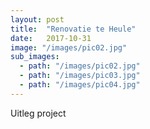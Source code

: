 ```yaml
---
layout: post
title:  "Renovatie te Heule"
date:   2017-10-31
image: "/images/pic02.jpg"
sub_images:
  - path: "/images/pic02.jpg"
  - path: "/images/pic03.jpg"
  - path: "/images/pic04.jpg"
---
```


Uitleg project
